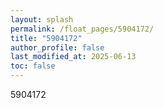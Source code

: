```yaml
---
layout: splash
permalink: /float_pages/5904172/
title: "5904172"
author_profile: false
last_modified_at: 2025-06-13
toc: false
---
```

 
5904172
